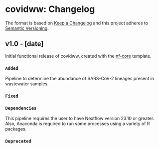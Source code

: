 # covidww: Changelog

The format is based on [Keep a Changelog](https://keepachangelog.com/en/1.0.0/)
and this project adheres to [Semantic Versioning](https://semver.org/spec/v2.0.0.html).

## v1.0 - [date]

Initial functional release of covidww, created with the [nf-core](https://nf-co.re/) template.

### `Added`
Pipeline to determine the abundance of SARS-CoV-2 lineages present in wastewater samples.

### `Fixed`

### `Dependencies`
This pipeline requires the user to have Nextflow version 23.10 or greater. Also, Anaconda is required to run some
processes using a variety of R packages.

### `Deprecated`
